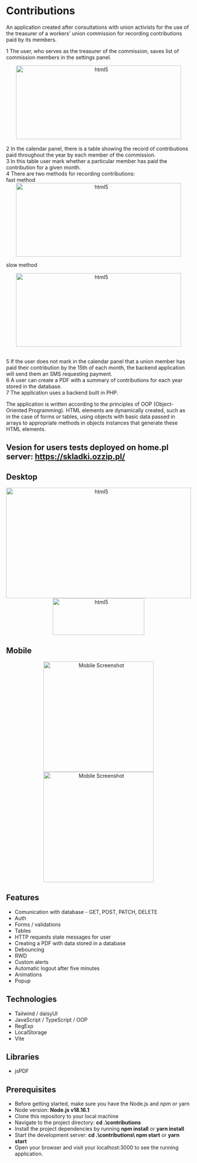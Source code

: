 # Contributions

An application created after consultations with union activists for the use of the treasurer of a workers' union commission for recording contributions paid by its members.

1 The user, who serves as the treasurer of the commission, saves list of commission members in the settings panel. </br>


   <div align="center">
  <img src="https://github.com/Krzysztofe/contributions/assets/96065197/0f9d89af-b1ed-4790-b4bb-aeb87f0abd47" alt="html5" width="450" height="200" /> 
</div> 
<br/>
2 In the calendar panel, there is a table showing the record of contributions paid throughout the year by each member of the commission. </br>3 In this table user mark whether a particular member has paid the contribution for a given month. </br> 4 There are two methods for recording contributions:
<br/>
fast method </br> 
  <div align="center">
  <img src="https://github.com/Krzysztofe/contributions/assets/96065197/d99e2b8b-15f6-4055-93cf-d8a6287d85fb" alt="html5" width="450" height="200" /> 
</div>

slow method </br>

  <div align="center">
  <img src="https://github.com/Krzysztofe/contributions/assets/96065197/bf9b1059-7f91-4117-b083-fef45a78d177" alt="html5" width="450" height="200" /> 
</div>
</br>

5 If the user does not mark in the calendar panel that a union member has paid their contribution by the 15th of each month, the backend application will send them an SMS requesting payment. </br>  6 A user can create a PDF with a summary of contributions for each year stored in the database. </br> 7 The application uses a backend built in PHP.

The application is written according to the principles of OOP (Object-Oriented Programming). HTML elements are dynamically created, such as in the case of forms or tables, using objects with basic data passed in arrays to appropriate methods in objects instances that generate these HTML elements.


## Vesion for users tests deployed on home.pl server: https://skladki.ozzip.pl/

## Desktop


<div align="center">
 <img src="https://github.com/Krzysztofe/contributions/assets/96065197/8dff3070-34db-4d3d-b089-e2e67ba1fa93" alt="html5" width="504" height="300" margin = "30"/> 
</div>
 <div align="center">
 <img src="https://github.com/Krzysztofe/contributions/assets/96065197/c1a943da-f44f-4dce-ac98-17992bc169b4" alt="html5" width="250" height="100" margin = "30"/> 
</div>

## Mobile




 <div align="center">
<img src="https://github.com/Krzysztofe/contributions/assets/96065197/d8341b6c-c52c-4c5d-b7b3-e80614923e47" width="300" alt="Mobile Screenshot" margin="30">

  <img src="https://github.com/Krzysztofe/contributions/assets/96065197/bc340947-f8fd-476e-b0ef-5e7f34725530" width="300" alt="Mobile Screenshot">
</div>

## Features

* Comunication with database - GET, POST, PATCH, DELETE
* Auth 
* Forms / validations
* Tables
* HTTP requests state messages for user
* Creating a PDF with data stored in a database
* Debouncing
* RWD
* Custom alerts
* Automatic logout after five minutes
* Animations
* Popup


## Technologies

* Tailwind / daisyUI
* JavaScript / TypeScript / OOP
* RegExp
* LocalStorage
* Vite

## Libraries

* jsPDF

## Prerequisites
* Before getting started, make sure you have the Node.js and npm or yarn
* Node version: **Node.js v18.16.1**
* Clone this repository to your local machine
* Navigate to the project directory: **cd .\contributions**
* Install the project dependencies by running **npm install** or **yarn install**
* Start the development server: **cd .\contributions\ npm start** or **yarn start**
* Open your browser and visit your localhost:3000 to see the running application.
